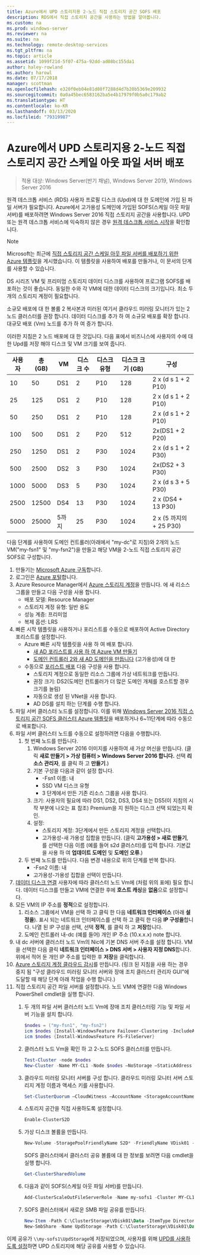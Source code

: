 ```yaml
---
title: Azure에서 UPD 스토리지용 2-노드 직접 스토리지 공간 SOFS 배포
description: RDS에서 직접 스토리지 공간을 사용하는 방법을 알아봅니다.
ms.custom: na
ms.prod: windows-server
ms.reviewer: na
ms.suite: na
ms.technology: remote-desktop-services
ms.tgt_pltfrm: na
ms.topic: article
ms.assetid: 1099f21d-5f07-475a-92dd-ad08bc155da1
author: haley-rowland
ms.author: harowl
ms.date: 07/17/2018
manager: scottman
ms.openlocfilehash: e320f0eb04e81d80f7288d4d7b20b5369e209932
ms.sourcegitcommit: 0a0a45bec6583162ba5e4b17979f0b5a0c179ab2
ms.translationtype: HT
ms.contentlocale: ko-KR
ms.lasthandoff: 03/13/2020
ms.locfileid: "79319987"
---
```

# <a name="deploy-a-two-node-storage-spaces-direct-scale-out-file-server-for-upd-storage-in-azure"></a>Azure에서 UPD 스토리지용 2-노드 직접 스토리지 공간 스케일 아웃 파일 서버 배포

>적용 대상: Windows Server(반기 채널), Windows Server 2019, Windows Server 2016

원격 데스크톱 서비스 (RDS) 사용자 프로필 디스크 (Upd)에 대 한 도메인에 가입 된 파일 서버가 필요합니다. Azure에서 고가용성 도메인에 가입된 SOFS(스케일 아웃 파일 서버)를 배포하려면 Windows Server 2016 직접 스토리지 공간을 사용합니다. UPD 또는 원격 데스크톱 서비스에 익숙하지 않은 경우 [원격 데스크톱 서비스 시작](welcome-to-rds.md)을 확인합니다.

> [!NOTE] 
> Microsoft는 최근에 [직접 스토리지 공간 스케일 아웃 파일 서버를 배포하기 위한 Azure 템플릿](https://azure.microsoft.com/documentation/templates/301-storage-spaces-direct/)을 게시했습니다. 이 템플릿을 사용하여 배포를 만들거나, 이 문서의 단계를 사용할 수 있습니다. 

DS 시리즈 VM 및 프리미엄 스토리지 데이터 디스크를 사용하여 프로그램 SOFS를 배포하는 것이 좋습니다. 동일한 수와 각 VM에 대한 데이터 디스크의 크기입니다. 최소 두 개의 스토리지 계정이 필요합니다. 

소규모 배포에 대 한 볼륨 2 복사본과 미러된 여기서 클라우드 미러링 모니터가 있는 2 노드 클러스터를 권장 합니다. 데이터 디스크를 추가 하 여 소규모 배포를 확장 합니다. 대규모 배포 (Vm) 노드를 추가 하 여 증가 합니다. 

이러한 지침은 2 노드 배포에 대 한 것입니다. 다음 표에서 비즈니스에 사용자의 수에 대 한 Upd를 저장 해야 디스크 및 VM 크기를 보여 줍니다. 

| 사용자 | 총 (GB) | VM | 디스크 수 | 디스크 유형 | 디스크 크기 (GB) | 구성   |
|-------|------------|----|---------|-----------|----------------|-----------------|
| 10    | 50         | DS1 | 2       | P10       | 128            | 2 x (d s 1 + 2 P10)  |
| 25    | 125        | DS1 | 2       | P10       | 128            | 2 x (d s 1 + 2 P10)  |
| 50    | 250        | DS1 | 2       | P10       | 128            | 2 x (d s 1 + 2 P10)  |
| 100   | 500        | DS1 | 2       | P20       | 512            | 2x(DS1 + 2 P20)  |
| 250   | 1250       | DS1 | 2       | P30       | 1024           | 2 x (d s 1 + 2 P30)  |
| 500   | 2500       | DS2 | 3       | P30       | 1024           | 2x(DS2 + 3 P30)  |
| 1000  | 5000       | DS3 | 5       | P30       | 1024           | 2 x (d s 3 + 5 P30)  |
| 2500  | 12500      | DS4 | 13      | P30       | 1024           | 2 x (DS4 + 13 P30) |
| 5000  | 25000      | 5까지 | 25      | P30       | 1024           | 2 x (5 까지의 + 25 P30) | 

다음 단계를 사용하여 도메인 컨트롤러(아래에서 "my-dc"로 지칭)와 2개의 노드 VM("my-fsn1" 및 "my-fsn2")을 만들고 해당 VM을 2-노드 직접 스토리지 공간 SOFS로 구성합니다.

1. 만들기는 [Microsoft Azure 구독](https://azure.microsoft.com)합니다.
2. 로그인은 [Azure 포털](https://ms.portal.azure.com)합니다.
3. Azure Resource Manager에서 [Azure 스토리지 계정](https://azure.microsoft.com/documentation/articles/storage-create-storage-account/#create-a-storage-account)을 만듭니다. 에 새 리소스 그룹을 만들고 다음 구성을 사용 합니다.
   - 배포 모델: Resource Manager
   - 스토리지 계정 유형: 일반 용도
   - 성능 계층: 프리미엄
   - 복제 옵션: LRS
4. 빠른 시작 템플릿을 사용하거나 포리스트를 수동으로 배포하여 Active Directory 포리스트를 설정합니다. 
   - Azure 빠른 시작 템플릿을 사용 하 여 배포 합니다.
      - [새 AD 포리스트를 사용 하 여 Azure VM 만들기](https://azure.microsoft.com/documentation/templates/active-directory-new-domain/)
      - [도메인 컨트롤러 2와 새 AD 도메인을 만듭니다](https://azure.microsoft.com/documentation/templates/active-directory-new-domain-ha-2-dc/) (고가용성)에 대 한
   - 수동으로 [포리스트 배포](https://azure.microsoft.com/documentation/articles/active-directory-new-forest-virtual-machine/) 다음 구성을 사용 합니다.
      - 스토리지 계정으로 동일한 리소스 그룹에 가상 네트워크를 만듭니다.
      - 권장 크기: DS2(도메인 컨트롤러가 더 많은 도메인 개체를 호스트할 경우 크기를 늘림)
      - 자동으로 생성 된 VNet을 사용 합니다.
      - AD DS를 설치 하는 단계를 수행 합니다.
5. 파일 서버 클러스터 노드를 설정합니다. 이를 위해 [Windows Server 2016 직접 스토리지 공간 SOFS 클러스터 Azure 템플릿](https://azure.microsoft.com/resources/templates/301-storage-spaces-direct/)을 배포하거나 6~11단계에 따라 수동으로 배포합니다.
6. 파일 서버 클러스터 노드를 수동으로 설정하려면 다음을 수행합니다.
   1. 첫 번째 노드를 만듭니다. 
      1. Windows Server 2016 이미지를 사용하여 새 가상 머신을 만듭니다. (클릭 **새로 만들기 > 가상 컴퓨터 > Windows Server 2016 합니다.** 선택 **리소스 관리자**, 를 클릭 하 고 **만들기**.)
      2. 기본 구성을 다음과 같이 설정 합니다.
         - -Fsn1 이름: 내
         - SSD VM 디스크 유형
         - 3 단계에서 만든 기존 리소스 그룹을 사용 합니다. 
      3. 크기: 사용자의 필요에 따라 DS1, DS2, DS3, DS4 또는 DS5(이 지침의 시작 부분에 나오는 표 참조) Premium을 지 원하는 디스크 선택 되었는지 확인.
      4. 설정: 
         - 스토리지 계정: 3단계에서 만든 스토리지 계정을 선택합니다.
         - 고가용성-새 가용성 집합을 만듭니다. (클릭 **고가용성 > 새로 만들기**, 를 선택한 다음 이름 (예를 들어 s2d 클러스터)를 입력 합니다. 기본값을 사용 하 여 **업데이트 도메인** 및 **도메인 오류**.)
   2. 두 번째 노드를 만듭니다. 다음 변경 내용으로 위의 단계를 반복 합니다.
      - -Fsn2 이름: 내
      - 고가용성-가용성 집합을 선택이 만듭니다.  
7. [데이터 디스크 연결](https://azure.microsoft.com/documentation/articles/virtual-machines-windows-attach-disk-portal/) 사용자에 따라 클러스터 노드 Vm에 (처럼 위의 표에) 필요 합니다. 데이터 디스크를 만들고 VM에 연결한 후에 **호스트 캐싱**을 **없음**으로 설정합니다.
8. 모든 VM의 IP 주소를 **정적**으로 설정합니다. 
   1. 리소스 그룹에서 VM을 선택 하 고 클릭 한 다음 **네트워크 인터페이스** (아래 **설정을**). 표시 되는 네트워크 인터페이스를 선택 하 고 클릭 한 다음 **IP 구성을**합니다. 나열 된 IP 구성을 선택, 선택 **정적**, 를 클릭 하 고 **저장**합니다.
   2. 도메인 컨트롤러 내-dc (예를 들어) 개인 IP 주소 (10.x.x.x) note 합니다.
9. 내 dc 서버에 클러스터 노드 Vm의 Nic에 기본 DNS 서버 주소를 설정 합니다. VM을 선택한 다음 클릭 **네트워크 인터페이스 > DNS 서버 > 사용자 지정 DNS**합니다. 위에서 적어 둔 개인 IP 주소를 입력한 후 **저장**을 클릭합니다.
10. [Azure 스토리지 계정 클라우드 감시](https://docs.microsoft.com/windows-server/failover-clustering/deploy-cloud-witness)를 만듭니다. (링크 된 지침을 사용 하는 경우 중지 됨 "구성 클라우드 미러링 모니터 서버와 장애 조치 클러스터 관리자 GUI"에 도달할 때 해당 단계 아래 작업을 수행 합니다.)
11. 직접 스토리지 공간 파일 서버를 설정합니다. 노드 VM에 연결한 다음 Windows PowerShell cmdlet을 실행 합니다.
    1. 두 개의 파일 서버 클러스터 노드 Vm에 장애 조치 클러스터링 기능 및 파일 서버 기능을 설치 합니다.

       ```powershell
       $nodes = ("my-fsn1", "my-fsn2")
       icm $nodes {Install-WindowsFeature Failover-Clustering -IncludeAllSubFeature -IncludeManagementTools} 
       icm $nodes {Install-WindowsFeature FS-FileServer} 
       ```
    2. 클러스터 노드 Vm을 확인 하 고 2-노드 SOFS 클러스터를 만듭니다.

       ```powershell
       Test-Cluster -node $nodes
       New-Cluster -Name MY-CL1 -Node $nodes –NoStorage –StaticAddress [new address within your addr space]
       ``` 
    3. 클라우드 미러링 모니터 서버를 구성 합니다. 클라우드 미러링 모니터 서버 스토리지 계정 이름과 액세스 키를 사용합니다.

       ```powershell
       Set-ClusterQuorum –CloudWitness –AccountName <StorageAccountName> -AccessKey <StorageAccountAccessKey> 
       ```
    4. 스토리지 공간을 직접 사용하도록 설정합니다.

       ```powershell
       Enable-ClusterS2D 
       ```
      
    5. 가상 디스크 볼륨을 만듭니다.

       ```powershell
       New-Volume -StoragePoolFriendlyName S2D* -FriendlyName VDisk01 -FileSystem CSVFS_REFS -Size 120GB 
       ```
       SOFS 클러스터에서 클러스터 공유 볼륨에 대 한 정보를 보려면 다음 cmdlet을 실행 합니다.

       ```powershell
       Get-ClusterSharedVolume
       ```
   
    6. 다음과 같이 SOFS(스케일 아웃 파일 서버)를 만듭니다.

       ```powershell
       Add-ClusterScaleOutFileServerRole -Name my-sofs1 -Cluster MY-CL1
       ```

    7. SOFS 클러스터에서 새로운 SMB 파일 공유를 만듭니다.

       ```powershell
       New-Item -Path C:\ClusterStorage\VDisk01\Data -ItemType Directory
       New-SmbShare -Name UpdStorage -Path C:\ClusterStorage\VDisk01\Data
       ```

이제 공유가 `\\my-sofs1\UpdStorage`에 저장되었으며, 사용자를 위해 [UPD를 사용하도록 설정](https://social.technet.microsoft.com/wiki/contents/articles/15304.installing-and-configuring-user-profile-disks-upd-in-windows-server-2012.aspx)하면 UPD 스토리지에 해당 공유를 사용할 수 있습니다. 
